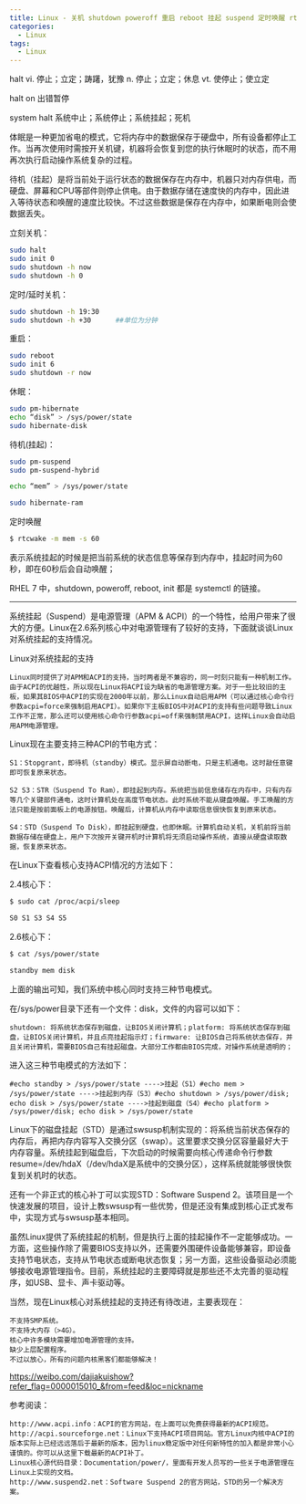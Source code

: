 ```yaml
---
title: Linux - 关机 shutdown poweroff 重启 reboot 挂起 suspend 定时唤醒 rtcwake 休眠 hibernate
categories:
  - Linux
tags:
  - Linux
---
```


halt
		vi. 停止；立定；踌躇，犹豫
		n. 停止；立定；休息
		vt. 使停止；使立定

halt on
		出错暂停

system halt
		系统中止；系统停止；系统挂起；死机

<!--more-->

体眠是一种更加省电的模式，它将内存中的数据保存于硬盘中，所有设备都停止工作。当再次使用时需按开关机键，机器将会恢复到您的执行休眠时的状态，而不用再次执行启动操作系统复杂的过程。

待机（挂起）是将当前处于运行状态的数据保存在内存中，机器只对内存供电，而硬盘、屏幕和CPU等部件则停止供电。由于数据存储在速度快的内存中，因此进入等待状态和唤醒的速度比较快。不过这些数据是保存在内存中，如果断电则会使数据丢失。

立刻关机：
```bash
sudo halt
sudo init 0
sudo shutdown -h now
sudo shutdown -h 0
```

定时/延时关机：
```bash
sudo shutdown -h 19:30
sudo shutdown -h +30      ##单位为分钟
```

重启：
```bash
sudo reboot
sudo init 6
sudo shutdown -r now
```

休眠：
```bash
sudo pm-hibernate
echo “disk” > /sys/power/state
sudo hibernate-disk
```

待机(挂起)：
```bash
sudo pm-suspend
sudo pm-suspend-hybrid

echo “mem” > /sys/power/state

sudo hibernate-ram
```

定时唤醒
```bash
$ rtcwake -m mem -s 60
```
表示系统挂起的时候是把当前系统的状态信息等保存到内存中，挂起时间为60秒，即在60秒后会自动唤醒；

RHEL 7 中，shutdown, poweroff, reboot, init 都是 systemctl 的链接。

-------------

系统挂起（Suspend）是电源管理（APM & ACPI）的一个特性，给用户带来了很大的方便。Linux在2.6系列核心中对电源管理有了较好的支持，下面就谈谈Linux对系统挂起的支持情况。

Linux对系统挂起的支持

    Linux同时提供了对APM和ACPI的支持，当时两者是不兼容的，同一时刻只能有一种机制工作。由于ACPI的优越性，所以现在Linux将ACPI设为缺省的电源管理方案。对于一些比较旧的主板，如果其BIOS中ACPI的实现在2000年以前，那么Linux自动启用APM（可以通过核心命令行参数acpi=force来强制启用ACPI）。如果你下主板BIOS中对ACPI的支持有些问题导致Linux工作不正常，那么还可以使用核心命令行参数acpi=off来强制禁用ACPI，这样Linux会自动启用APM电源管理。

Linux现在主要支持三种ACPI的节电方式：

    S1：Stopgrant，即待机（standby）模式。显示屏自动断电，只是主机通电。这时敲任意键即可恢复原来状态。

    S2 S3：STR（Suspend To Ram），即挂起到内存。系统把当前信息储存在内存中，只有内存等几个关键部件通电，这时计算机处在高度节电状态。此时系统不能从键盘唤醒。手工唤醒的方法只能是按前面板上的电源按钮。唤醒后，计算机从内存中读取信息很快恢复到原来状态。

    S4：STD（Suspend To Disk），即挂起到硬盘，也即休眠。计算机自动关机，关机前将当前数据存储在硬盘上，用户下次按开关键开机时计算机将无须启动操作系统，直接从硬盘读取数据，恢复原来状态。

在Linux下查看核心支持ACPI情况的方法如下：

2.4核心下：
```bash
$ sudo cat /proc/acpi/sleep

S0 S1 S3 S4 S5
```

2.6核心下：
```bash
$ cat /sys/power/state

standby mem disk
```

上面的输出可知，我们系统中核心同时支持三种节电模式。

在/sys/power目录下还有一个文件：disk，文件的内容可以如下：

    shutdown: 将系统状态保存到磁盘，让BIOS关闭计算机；platform: 将系统状态保存到磁盘，让BIOS关闭计算机，并且点亮挂起指示灯；firmware: 让BIOS自己将系统状态保存，并且关闭计算机，需要BIOS自己有挂起磁盘。大部分工作都由BIOS完成，对操作系统是透明的；

进入这三种节电模式的方法如下：

    #echo standby > /sys/power/state ---->挂起（S1）#echo mem > /sys/power/state ---->挂起到内存（S3）#echo shutdown > /sys/power/disk; echo disk > /sys/power/state ---->挂起到磁盘（S4）#echo platform > /sys/power/disk; echo disk > /sys/power/state

Linux下的磁盘挂起（STD）是通过swsusp机制实现的：将系统当前状态保存的内存后，再把内存内容写入交换分区（swap）。这里要求交换分区容量最好大于内存容量。系统挂起到磁盘后，下次启动的时候需要向核心传递命令行参数resume=/dev/hdaX（/dev/hdaX是系统中的交换分区），这样系统就能够很快恢复到关机时的状态。

还有一个非正式的核心补丁可以实现STD：Software Suspend 2。该项目是一个快速发展的项目，设计上教swsusp有一些优势，但是还没有集成到核心正式发布中，实现方式与swsusp基本相同。

虽然Linux提供了系统挂起的机制，但是执行上面的挂起操作不一定能够成功。一方面，这些操作除了需要BIOS支持以外，还需要外围硬件设备能够兼容，即设备支持节电状态，支持从节电状态或断电状态恢复；另一方面，这些设备驱动必须能够接收电源管理指令。目前，系统挂起的主要障碍就是那些还不太完善的驱动程序，如USB、显卡、声卡驱动等。

当然，现在Linux核心对系统挂起的支持还有待改进，主要表现在：

    不支持SMP系统。
    不支持大内存（>4G）。
    核心中许多模块需要增加电源管理的支持。
    缺少上层配置程序。
    不过以放心，所有的问题内核黑客们都能够解决！

https://weibo.com/dajiakuishow?refer_flag=0000015010_&from=feed&loc=nickname

参考阅读：

    http://www.acpi.info：ACPI的官方网站，在上面可以免费获得最新的ACPI规范。
    http://acpi.sourceforge.net：Linux下支持ACPI项目网站。官方Linux内核中ACPI的版本实际上已经远远落后于最新的版本，因为linux稳定版中对任何新特性的加入都是非常小心谨慎的。你可以从这里下载最新的ACPI补丁。
    Linux核心源代码目录：Documentation/power/，里面有开发人员写的一些关于电源管理在Linux上实现的文档。
    http://www.suspend2.net：Software Suspend 2的官方网站，STD的另一个解决方案。
